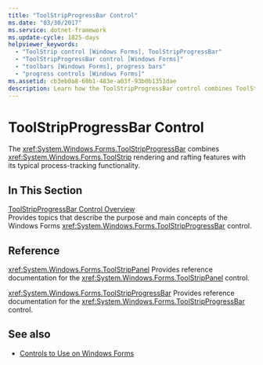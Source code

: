 ```yaml
---
title: "ToolStripProgressBar Control"
ms.date: "03/30/2017"
ms.service: dotnet-framework
ms.update-cycle: 1825-days
helpviewer_keywords:
  - "ToolStrip control [Windows Forms], ToolStripProgressBar"
  - "ToolStripProgressBar control [Windows Forms]"
  - "toolbars [Windows Forms], progress bars"
  - "progress controls [Windows Forms]"
ms.assetid: cb3eb0a8-60b1-483e-a03f-93b0b1351dae
description: Learn how the ToolStripProgressBar control combines ToolStrip rendering and rafting features with its typical process-tracking functionality.
---
```

# ToolStripProgressBar Control

The <xref:System.Windows.Forms.ToolStripProgressBar> combines <xref:System.Windows.Forms.ToolStrip> rendering and rafting features with its typical process-tracking functionality.

## In This Section

[ToolStripProgressBar Control Overview](toolstripprogressbar-control-overview.md)\
Provides topics that describe the purpose and main concepts of the Windows Forms <xref:System.Windows.Forms.ToolStripProgressBar> control.

## Reference

<xref:System.Windows.Forms.ToolStripPanel>
Provides reference documentation for the <xref:System.Windows.Forms.ToolStripPanel> control.

<xref:System.Windows.Forms.ToolStripProgressBar>
Provides reference documentation for the <xref:System.Windows.Forms.ToolStripProgressBar> control.

## See also

- [Controls to Use on Windows Forms](controls-to-use-on-windows-forms.md)
